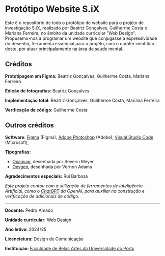 # Protótipo Website S.iX
Este é o repositório de todo o protótipo de website para o projeto de investigação S.iX, realizado por Beatriz Gonçalves, Guilherme Costa e Mariana Ferreira, no âmbito da unidade curricular "Web Design". Propusemo-nos a programar um website que conjugasse a expressividade do desenho, ferramenta essencial para o projeto, com o caráter científico deste, por atuar principalamente na área da saúde mental.

## Créditos
**Prototipagem em Figma:** Beatriz Gonçalves, Guilherme Costa, Mariana Ferreira

**Edição de fotografias:** Beatriz Gonçalves

**Implementação total:** Beatriz Gonçalves, Guilherme Costa, Mariana Ferreira

**Verificação de código:** Guilherme Costa

## Outros créditos
**Software:**
[Figma](https://www.figma.com/) (Figma),
[Adobe Photoshop](https://www.adobe.com/products/photoshop.html) (Adobe),
[Visual Studio Code](https://code.visualstudio.com/) (Microsoft),

**Tipografias:**
- [Oxanium](https://fonts.google.com/specimen/Oxanium), desenhada por Severin Meyer
- [Oxygen](https://fonts.google.com/specimen/Oxygen), desenhada por Vernon Adams

**Agradecimentos especiais:** Rui Barbosa


*Este projeto contou com a utilização de ferramentas de Inteligência Artificial, como o [ChatGPT](https://chatgpt.com) da OpenAI, para auxiliar na construção e verificação de adicionais de código.*

---

**Docente:** Pedro Amado

**Unidade curricular:** Web Design

**Ano letivo:** 2024/25

**Licenciatura:** Design de Comunicação

**Instituição:** [Faculdade de Belas Artes da Universidade do Porto](https://www.up.pt/fbaup/)

